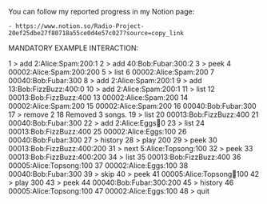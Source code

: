 You can follow my reported progress in my Notion page:

    - https://www.notion.so/Radio-Project-20ef25dbe27f80718a55ce0d4e57c027?source=copy_link

MANDATORY EXAMPLE INTERACTION: 

1 > add 2:Alice:Spam:200:1
2 > add 40:Bob:Fubar:300:2
3 > peek
4 00002:Alice:Spam:200:200
5 > list
6 00002:Alice:Spam:200
7 00040:Bob:Fubar:300
8 > add 2:Alice:Spam:200:1
9 > add 13:Bob:FizzBuzz:400:0
10 > add 2:Alice:Spam:200:1
11 > list
12 00013:Bob:FizzBuzz:400
13 00002:Alice:Spam:200
14 00002:Alice:Spam:200
15 00002:Alice:Spam:200
16 00040:Bob:Fubar:300
17 > remove 2
18 Removed 3 songs.
19 > list
20 00013:Bob:FizzBuzz:400
21 00040:Bob:Fubar:300
22 > add 2:Alice:Eggs:100:0
23 > list
24 00013:Bob:FizzBuzz:400
25 00002:Alice:Eggs:100
26 00040:Bob:Fubar:300
27 > history
28 > play 200
29 > peek
30 00013:Bob:FizzBuzz:400:200
31 > next 5:Alice:Topsong:100
32 > peek
33 00013:Bob:FizzBuzz:400:200
34 > list
35 00013:Bob:FizzBuzz:400
36 00005:Alice:Topsong:100
37 00002:Alice:Eggs:100
38 00040:Bob:Fubar:300
39 > skip
40 > peek
41 00005:Alice:Topsong:100:100
42 > play 300
43 > peek
44 00040:Bob:Fubar:300:200
45 > history
46 00005:Alice:Topsong:100
47 00002:Alice:Eggs:100
48 > quit